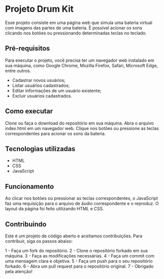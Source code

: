 # Projeto Drum Kit
 
Esse projeto consiste em uma página web que simula uma bateria virtual com imagens das partes de uma bateria. É possível acionar os sons clicando nos botões ou pressionando determinadas teclas no teclado.

## Pré-requisitos

Para executar o projeto, você precisa ter um navegador web instalado em sua máquina, como Google Chrome, Mozilla Firefox, Safari, Microsoft Edge, entre outros.

- Cadastrar novos usuários;
- Listar usuários cadastrados;
- Editar informações de um usuário existente;
- Excluir usuários cadastrados.

## Como executar

Clone ou faça o download do repositório em sua máquina.
Abra o arquivo index.html em um navegador web.
Clique nos botões ou pressione as teclas correspondentes para acionar os sons da bateria.

## Tecnologias utilizadas

- HTML
- CSS
- JavaScript

## Funcionamento

Ao clicar nos botões ou pressionar as teclas correspondentes, o JavaScript faz uma requisição para o arquivo de áudio correspondente e o reproduz. O layout da página foi feito utilizando HTML e CSS.

## Contribuindo

Este é um projeto de código aberto e aceitamos contribuições. Para contribuir, siga os passos abaixo:

1 - Faça um fork do repositório.
2 - Clone o repositório forkado em sua máquina.
3 - Faça as modificações necessárias.
4 - Faça um commit com uma mensagem clara e objetiva.
5 - Faça um push para o seu repositório forkado.
6 - Abra um pull request para o repositório original.
7 - Obrigado pela atenção!
